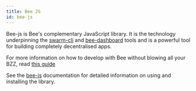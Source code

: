 ```yaml
---
title: Bee JS
id: bee-js
---
```


Bee-js is Bee's complementary JavaScript library. It is the technology underpinning the [swarm-cli](/docs/working-with-bee/bee-tools) and [bee-dashboard](/docs/working-with-bee/bee-tools) tools and is a powerful tool for building completely decentralised apps.

For more information on how to develop with Bee without blowing all your BZZ, read [this guide](/docs/dapps-on-swarm/develop-on-bee)

See the [bee-js](https://bee-js.ethswarm.org/) documentation for detailed information on using and installing the library.

<!-- ## How to Use bee-js

Bee-js is a versatile piece of software that can be used in many ways! Here's some ideas to get you started. Share what you've come up with and get help in the 

### Store Your Javascript's Data in Swarm


### Develop Apps to Help Bee Users


### Using Bee-js with Bee Proxy Mode


### Using Bee-js With Bee Gateway Mode
 -->

